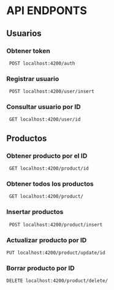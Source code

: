 # API ENDPONTS

## Usuarios

### Obtener token

<code> POST localhost:4200/auth </code>

### Registrar usuario

<code> POST localhost:4200/user/insert </code>

### Consultar usuario por ID

<code> GET localhost:4200/user/id </code>

## Productos

### Obtener producto por el ID

<code> GET localhost:4200/product/id </code>

### Obtener todos los productos

<code> GET localhost:4200/product/ </code>

### Insertar productos

<code> POST localhost:4200/product/insert </code>

### Actualizar producto por ID

<code>PUT localhost:4200/product/update/id </code>

### Borrar producto por ID

<code>DELETE localhost:4200/product/delete/ </code>
